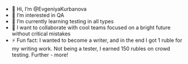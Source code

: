 - 👋 Hi, I’m @EvgeniyaKurbanova
- 👀 I’m interested in QA
- 🌱 I’m currently learning testing in all types
- 💞️ I want to collaborate with cool teams focused on a bright future without critical mistakes
- ⚡ Fun fact: I wanted to become a writer, and in the end I got 1 ruble for my writing work. Not being a tester, I earned 150 rubles on crowd testing. Further - more!

<!---
EvgeniyaKurbanova/EvgeniyaKurbanova is a ✨ special ✨ repository because its `README.md` (this file) appears on your GitHub profile.
You can click the Preview link to take a look at your changes.
--->
